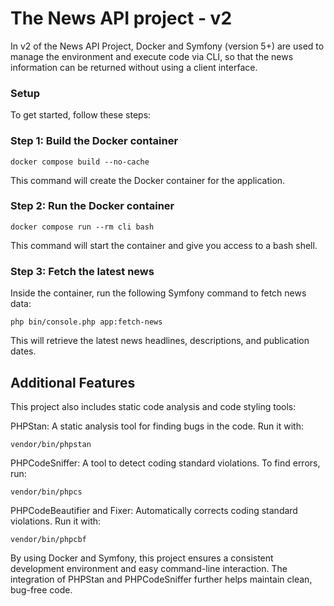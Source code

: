 # The News API project - v2

In v2 of the News API Project, Docker and Symfony (version 5+) are used to manage the environment and execute code via 
CLI, so that the news information can be returned without using a client interface. 

### Setup
To get started, follow these steps:

### Step 1: Build the Docker container
```
docker compose build --no-cache
```
This command will create the Docker container for the application.

### Step 2: Run the Docker container
```
docker compose run --rm cli bash
```
This command will start the container and give you access to a bash shell.

### Step 3: Fetch the latest news
Inside the container, run the following Symfony command to fetch news data:
```
php bin/console.php app:fetch-news
```
This will retrieve the latest news headlines, descriptions, and publication dates.

## Additional Features
This project also includes static code analysis and code styling tools:

PHPStan: A static analysis tool for finding bugs in the code. Run it with:
```
vendor/bin/phpstan
```

PHPCodeSniffer: A tool to detect coding standard violations. To find errors, run:
```
vendor/bin/phpcs
```

PHPCodeBeautifier and Fixer: Automatically corrects coding standard violations. Run it with:
```
vendor/bin/phpcbf
```

By using Docker and Symfony, this project ensures a consistent development environment and easy command-line 
interaction. The integration of PHPStan and PHPCodeSniffer further helps maintain clean, bug-free code.

